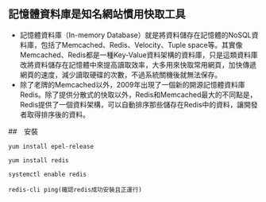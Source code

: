 ## 記憶體資料庫是知名網站慣用快取工具
- 記憶體資料庫（In-memory Database）就是將資料儲存在記憶體的NoSQL資料庫，包括了Memcached、Redis、Velocity、Tuple space等。其實像Memcached、Redis都是一種Key-Value資料架構的資料庫，只是這類資料庫改將資料儲存在記憶體中來提高讀取效率，大多用來快取常用網頁，加快傳遞網頁的速度，減少讀取硬碟的次數，不過系統關機後就無法保存。
- 除了老牌的Memcached以外，2009年出現了一個新的開源記憶體資料庫Redis。除了提供分散式的快取以外，Redis和Memcached最大的不同點是，Redis提供了一個資料架構，可以自動排序那些儲存在Redis中的資料，讓開發者取得排序後的資料。


##　安裝
```
yum install epel-release

yum install redis

systemctl enable redis

redis-cli ping(確認redis成功安裝且正運行)

```